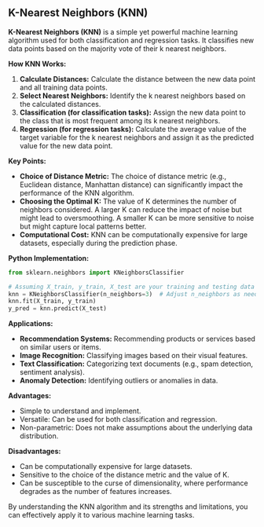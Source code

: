 ## K-Nearest Neighbors (KNN)

**K-Nearest Neighbors (KNN)** is a simple yet powerful machine learning algorithm used for both classification and regression tasks. It classifies new data points based on the majority vote of their k nearest neighbors.

**How KNN Works:**

1. **Calculate Distances:** Calculate the distance between the new data point and all training data points.
2. **Select Nearest Neighbors:** Identify the k nearest neighbors based on the calculated distances.
3. **Classification (for classification tasks):** Assign the new data point to the class that is most frequent among its k nearest neighbors.
4. **Regression (for regression tasks):** Calculate the average value of the target variable for the k nearest neighbors and assign it as the predicted value for the new data point.

**Key Points:**

* **Choice of Distance Metric:** The choice of distance metric (e.g., Euclidean distance, Manhattan distance) can significantly impact the performance of the KNN algorithm.
* **Choosing the Optimal K:** The value of K determines the number of neighbors considered. A larger K can reduce the impact of noise but might lead to oversmoothing. A smaller K can be more sensitive to noise but might capture local patterns better.
* **Computational Cost:** KNN can be computationally expensive for large datasets, especially during the prediction phase.

**Python Implementation:**

```python
from sklearn.neighbors import KNeighborsClassifier

# Assuming X_train, y_train, X_test are your training and testing data
knn = KNeighborsClassifier(n_neighbors=3)  # Adjust n_neighbors as needed
knn.fit(X_train, y_train)
y_pred = knn.predict(X_test)
```

**Applications:**

* **Recommendation Systems:** Recommending products or services based on similar users or items.
* **Image Recognition:** Classifying images based on their visual features.
* **Text Classification:** Categorizing text documents (e.g., spam detection, sentiment analysis).
* **Anomaly Detection:** Identifying outliers or anomalies in data.

**Advantages:**

* Simple to understand and implement.
* Versatile: Can be used for both classification and regression.
* Non-parametric: Does not make assumptions about the underlying data distribution.

**Disadvantages:**

* Can be computationally expensive for large datasets.
* Sensitive to the choice of the distance metric and the value of K.
* Can be susceptible to the curse of dimensionality, where performance degrades as the number of features increases.

By understanding the KNN algorithm and its strengths and limitations, you can effectively apply it to various machine learning tasks.
